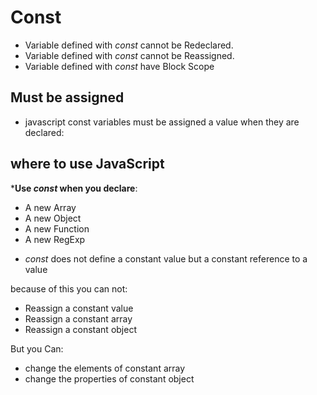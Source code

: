 # Const

- Variable defined with *const* cannot be Redeclared.
- Variable defined with *const* cannot be Reassigned.
- Variable defined with *const* have Block Scope


## Must be assigned

- javascript const variables must be assigned a value when they are declared:

## where to use JavaScript

***Use *const* when you declare**:

- A new Array
- A new Object 
- A new Function
- A new RegExp

* *const* does not define a constant value but a constant reference to a value

because of this you can not:

- Reassign a constant value
- Reassign a constant array
- Reassign a constant object

But you Can:

- change the elements of constant array
- change the properties of constant object